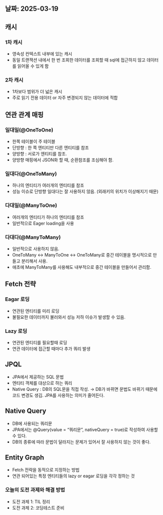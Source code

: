 ## 날짜: 2025-03-19

## 캐시

### 1차 캐시

- 영속성 컨텍스트 내부에 있는 캐시
- 동일 트랜잭션 내에서 한 번 조회한 데이터를 조회할 때 sql에 접근하지 않고 데이터를 읽어올 수 있게 함

### 2차 캐시

- 1차보다 범위가 더 넓은 캐시
- 주로 읽기 전용 데이터 or 자주 변경되지 않는 데이터에 적합

## 연관 관계 매핑

### 일대일(@OneToOne)

- 한쪽 테이블이 주 테이블
- 단방향 : 한 쪽 엔티티만 다른 엔티티를 참조
- 양방향 : 서로가 엔티티를 참조.
- 양방향 매핑에서 JSON화 할 때, 순환참조를 조심해야 함.

### 일대다(@OneToMany)

- 하나의 엔티티가 여러개의 엔티티를 참조
- 성능 이슈로 단방향 일대다는 잘 사용하지 않음. (외래키의 위치가 이상해지기 때문)

### 다대일(@ManyToOne)

- 여러개의 엔티티가 하나의 엔티티를 참조
- 일반적으로 Eager loading을 사용

### 다대다(@ManyToMany)

- 일반적으로 사용하지 않음.
- OneToMany ↔ ManyToOne ↔ OneToMany로 중간 테이블을 명시적으로 만들고 분리해서 사용.
- 애초에 ManyToMany를 사용해도 내부적으로 중간 테이블을 만들어서 관리함.

## Fetch 전략

### Eagar 로딩

- 연관된 엔티티를 미리 로딩
- 불필요한 데이터까지 불러와서 성능 저하 이슈가 발생할 수 있음.

### Lazy 로딩

- 연관된 엔티티를 필요할때 로딩
- 연관 데이터에 접근할 때마다 추가 쿼리 발생

## JPQL

- JPA에서 제공하는 SQL 문법
- 엔티티 객체를 대상으로 하는 쿼리
- Native Query : DB의 SQL문을 직접 작성. → DB가 바뀌면 문법도 바뀌기 때문에 코드 변경도 생김. JPA를 사용하는 의미가 줄어든다.

## Native Query

- DB에 사용되는 쿼리문
- JPA에서는 @Query(value = “쿼리문”, nativeQuery = true)로 작성하여 사용할 수 있다.
- DB의 종류에 따라 문법이 달라지는 문제가 있어서 잘 사용하지 않는 것이 좋다.

## Entity Graph

- Fetch 전략을 동적으로 지정하는 방법
- 연관 되어있는 특정 엔티티들의 lazy or eagar 로딩을 각각 정하는 것

### 오늘의 도전 과제와 해결 방법
- 도전 과제 1: TIL 정리
- 도전 과제 2: 코딩테스트 준비